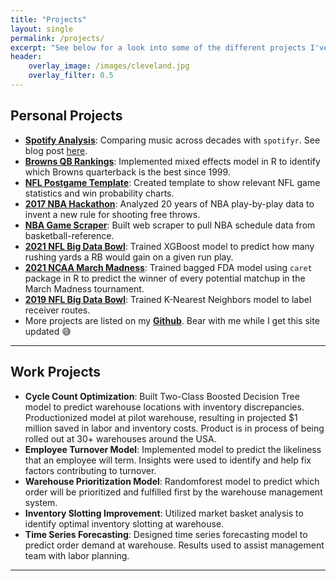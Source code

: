 ```yaml
---
title: "Projects"
layout: single
permalink: /projects/
excerpt: "See below for a look into some of the different projects I've worked on."
header:
    overlay_image: /images/cleveland.jpg
    overlay_filter: 0.5
---
```


## Personal Projects

- [**Spotify Analysis**](https://github.com/matthewpaley/Spotify): Comparing music across decades with `spotifyr`. See blog post [here](https://matthewpaley.github.io/Spotify/).
- [**Browns QB Rankings**](https://github.com/matthewpaley/Sports-Analytics/blob/master/NFL%20Miscellaneous/Browns%20QBs.R): Implemented mixed effects model in R to identify which Browns quarterback is the best since 1999.
- [**NFL Postgame Template**](https://github.com/matthewpaley/Sports-Analytics/blob/master/NFL%20Miscellaneous/postgame%20template.R): Created template to show relevant NFL game statistics and win probability charts.
- [**2017 NBA Hackathon**](https://github.com/matthewpaley/Sports-Analytics/blob/master/New%20Free%20Throw%20Rules.R): Analyzed 20 years of NBA play-by-play data to invent a new rule for shooting free throws.
- [**NBA Game Scraper**](https://github.com/matthewpaley/Sports-Analytics/blob/master/NBA%20Betting/Game%20Scraper.R): Built web scraper to pull NBA schedule data from basketball-reference.
- [**2021 NFL Big Data Bowl**](https://github.com/matthewpaley/Sports-Analytics/blob/master/2021%20NCAA%20Model.R): Trained XGBoost model to predict how many rushing yards a RB would gain on a given run play.
- [**2021 NCAA March Madness**](https://github.com/matthewpaley/Sports-Analytics/blob/master/BDB%20XGBoost.R): Trained bagged FDA model using `caret` package in R to predict the winner of every potential matchup in the March Madness tournament.
- [**2019 NFL Big Data Bowl**](https://github.com/matthewpaley/Sports-Analytics/blob/master/Big%20Data%20Bowl.R): Trained K-Nearest Neighbors model to label receiver routes.
- More projects are listed on my [**Github**](https://github.com/matthewpaley/). Bear with me while I get this site updated 😅

---

## Work Projects

- **Cycle Count Optimization**: Built Two-Class Boosted Decision Tree model to predict warehouse locations with inventory discrepancies. Productionized model at pilot warehouse, resulting in projected $1 million saved in labor and inventory costs. Product is in process of being rolled out at 30+ warehouses around the USA.
- **Employee Turnover Model**: Implemented model to predict the likeliness that an employee will term. Insights were used to identify and help fix factors contributing to turnover.
- **Warehouse Prioritization Model**: Randomforest model to predict which order will be prioritized and fulfilled first by the warehouse management system.
- **Inventory Slotting Improvement**: Utilized market basket analysis to identify optimal inventory slotting at warehouse.
- **Time Series Forecasting**: Designed time series forecasting model to predict order demand at warehouse. Results used to assist management team with labor planning.

---

